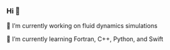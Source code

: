 ### Hi 👋

🔭 I’m currently working on fluid dynamics simulations

🌱 I’m currently learning Fortran, C++, Python, and Swift

